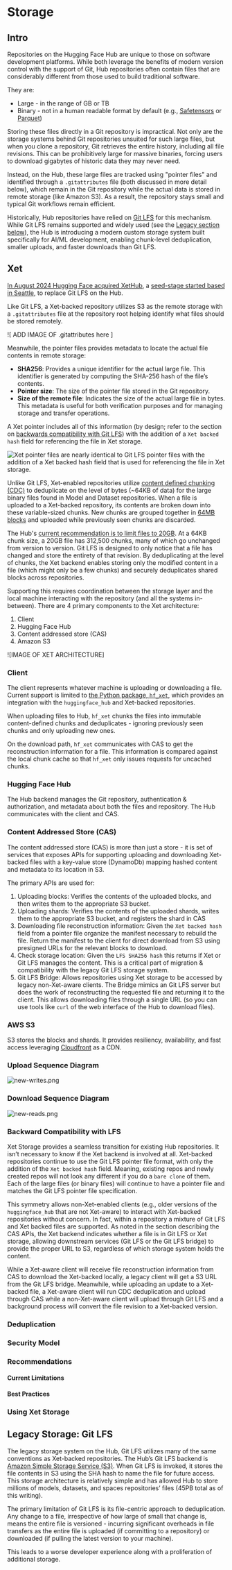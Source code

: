 # Storage

## Intro

Repositories on the Hugging Face Hub are unique to those on software development platforms. While both leverage the benefits of modern version control with the support of Git, Hub repositories often contain files that are considerably different from those used to build traditional software.

They are:

- Large - in the range of GB or TB
- Binary - not in a human readable format by default (e.g., [Safetensors](https://huggingface.co/docs/safetensors/en/index) or [Parquet](https://huggingface.co/docs/dataset-viewer/en/parquet#what-is-parquet))

Storing these files directly in a Git repository is impractical. Not only are the storage systems behind Git repositories unsuited for such large files, but when you clone a repository, Git retrieves the entire history, including all file revisions. This can be prohibitively large for massive binaries, forcing users to download gigabytes of historic data they may never need.

Instead, on the Hub, these large files are tracked using "pointer files" and identified through a `.gitattributes` file (both discussed in more detail below), which remain in the Git repository while the actual data is stored in remote storage (like Amazon S3). As a result, the repository stays small and typical Git workflows remain efficient.

Historically, Hub repositories have relied on [Git LFS](https://git-lfs.com/) for this mechanism. While Git LFS remains supported and widely used (see the [Legacy section below](#legacy-storage-git-lfs)), the Hub is introducing a modern custom storage system built specifically for AI/ML development, enabling chunk-level deduplication, smaller uploads, and faster downloads than Git LFS.

## Xet

[In August 2024 Hugging Face acquired XetHub](https://huggingface.co/blog/xethub-joins-hf), a [seed-stage started based in Seattle](https://www.geekwire.com/2023/ex-apple-engineers-raise-7-5m-for-new-seattle-data-storage-startup/), to replace Git LFS on the Hub.

Like Git LFS, a Xet-backed repository utilizes S3 as the remote storage with a `.gitattributes` file at the repository root helping identify what files should be stored remotely.

![ ADD IMAGE OF .gitattributes here ]

Meanwhile, the pointer files provides metadata to locate the actual file contents in remote storage:

- **SHA256**: Provides a unique identifier for the actual large file. This identifier is generated by computing the SHA-256 hash of the file’s contents.
- **Pointer size**: The size of the pointer file stored in the Git repository.
- **Size of the remote file**: Indicates the size of the actual large file in bytes. This metadata is useful for both verification purposes and for managing storage and transfer operations.

A Xet pointer includes all of this information (by design; refer to the section on [backwards compatibility with Git LFS](#backward-compatibility-with-lfs)) with the addition of a `Xet backed hash` field for referencing the file in Xet storage.

![Xet pointer files are nearly identical to Git LFS pointer files with the addition of a `Xet backed hash` field that is used for referencing the file in Xet storage.](attachment:9828eb0c-3c93-4a85-bb79-9daacbec3258:Screenshot_2025-02-24_at_9.37.36_AM.png)

Unlike Git LFS, Xet-enabled repositories utilize [content defined chunking (CDC)](https://huggingface.co/blog/from-files-to-chunks) to deduplicate on the level of bytes (~64KB of data) for the large binary files found in Model and Dataset repositories. When a file is uploaded to a Xet-backed repository, its contents are broken down into these variable-sized chunks. New chunks are grouped together in [64MB blocks](https://huggingface.co/blog/from-chunks-to-blocks#scaling-deduplication-with-aggregation) and uploaded while previously seen chunks are discarded.

The Hub's [current recommendation is to limit files to 20GB](https://huggingface.co/docs/hub/storage-limits#recommendations). At a 64KB chunk size, a 20GB file has 312,500 chunks, many of which go unchanged from version to version. Git LFS is designed to only notice that a file has changed and store the entirety of that revision. By deduplicating at the level of chunks, the Xet backend enables storing only the modified content in a file (which might only be a few chunks) and securely deduplicates shared blocks across repositories.

Supporting this requires coordination between the storage layer and the local machine interacting with the repository (and all the systems in-between). There are 4 primary components to the Xet architecture:

1. Client
2. Hugging Face Hub
3. Content addressed store (CAS)
4. Amazon S3

![IMAGE OF XET ARCHITECTURE]

### Client

The client represents whatever machine is uploading or downloading a file. Current support is limited to [the Python package, `hf_xet`](https://pypi.org/project/hf-xet/), which provides an integration with the `huggingface_hub` and Xet-backed repositories.

When uploading files to Hub, `hf_xet` chunks the files into immutable content-defined chunks and deduplicates - ignoring previously seen chunks and only uploading new ones.

On the download path, `hf_xet` communicates with CAS to get the reconstruction information for a file. This information is compared against the local chunk cache so that `hf_xet` only issues requests for uncached chunks.

### Hugging Face Hub

The Hub backend manages the Git repository, authentication & authorization, and metadata about both the files and repository. The Hub communicates with the client and CAS.

### Content Addressed Store (CAS)

The content addressed store (CAS) is more than just a store - it is set of services that exposes APIs for supporting uploading and downloading Xet-backed files with a key-value store (DynamoDb) mapping hashed content and metadata to its location in S3.

The primary APIs are used for:

1. Uploading blocks: Verifies the contents of the uploaded blocks, and then writes them to the appropriate S3 bucket.
2. Uploading shards: Verifies the contents of the uploaded shards, writes them to the appropriate S3 bucket, and registers the shard in CAS
3. Downloading file reconstruction information: Given the `Xet backed hash` field from a pointer file organize the manifest necessary to rebuild the file. Return the manifest to the client for direct download from S3 using presigned URLs for the relevant blocks to download.
4. Check storage location: Given the `LFS SHA256 hash` this returns if Xet or Git LFS manages the content. This is a critical part of migration & compatibility with the legacy Git LFS storage system.
5. Git LFS Bridge: Allows repositories using Xet storage to be accessed by legacy non-Xet-aware clients. The Bridge mimics an Git LFS server but does the work of reconstructing the requested file and returning it to the client. This allows downloading files through a single URL (so you can use tools like `curl` of the web interface of the Hub to download files).

### AWS S3

S3 stores the blocks and shards. It provides resiliency, availability, and fast access leveraging [Cloudfront](https://aws.amazon.com/cloudfront/) as a CDN.

### Upload Sequence Diagram

![new-writes.png](attachment:006a81c4-8ec6-4c78-a1a1-d47c3e4dd543:new-writes.png)

### Download Sequence Diagram

![new-reads.png](attachment:337bb67d-bad4-4e27-a9c5-179d6ae746aa:new-reads.png)

### Backward Compatibility with LFS

Xet Storage provides a seamless transition for existing Hub repositories. It isn’t necessary to know if the Xet backend is involved at all. Xet-backed repositories continue to use the Git LFS pointer file format, with only the addition of the `Xet backed hash` field. Meaning, existing repos and newly created repos will not look any different if you do a `bare clone` of them. Each of the large files (or binary files) will continue to have a pointer file and matches the Git LFS pointer file specification.

This symmetry allows non-Xet-enabled clients (e.g., older versions of the `huggingface_hub` that are not Xet-aware) to interact with Xet-backed repositories without concern. In fact, within a repository a mixture of Git LFS and Xet backed files are supported. As noted in the section describing the CAS APIs, the Xet backend indicates whether a file is in Git LFS or Xet storage, allowing downstream services (Git LFS or the Git LFS bridge) to provide the proper URL to S3, regardless of which storage system holds the content.

While a Xet-aware client will receive file reconstruction information from CAS to download the Xet-backed locally, a legacy client will get a S3 URL from the Git LFS bridge. Meanwhile, while uploading an update to a Xet-backed file, a Xet-aware client will run CDC deduplication and upload through CAS while a non-Xet-aware client will upload through Git LFS and a background process will convert the file revision to a Xet-backed version.

### Deduplication

### Security Model

### Recommendations

#### Current Limitations

#### Best Practices

### Using Xet Storage

## Legacy Storage: Git LFS

The legacy storage system on the Hub, Git LFS utilizes many of the same conventions as Xet-backed repositories. The Hub’s Git LFS backend is [Amazon Simple Storage Service (S3)](https://aws.amazon.com/s3/). When Git LFS is invoked, it stores the file contents in S3 using the SHA hash to name the file for future access. This storage architecture is relatively simple and has allowed Hub to store millions of models, datasets, and spaces repositories’ files (45PB total as of this writing).

The primary limitation of Git LFS is its file-centric approach to deduplication. Any change to a file, irrespective of how large of small that change is, means the entire file is versioned - incurring significant overheads in file transfers as the entire file is uploaded (if committing to a repository) or downloaded (if pulling the latest version to your machine).

This leads to a worse developer experience along with a proliferation of additional storage.
